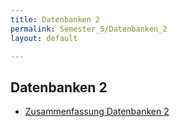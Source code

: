 ```yaml
---
title: Datenbanken 2
permalink: Semester_5/Datenbanken_2
layout: default

---
```


## Datenbanken 2

* [Zusammenfassung Datenbanken 2](2018-12-19_zusammenfassung.md)

